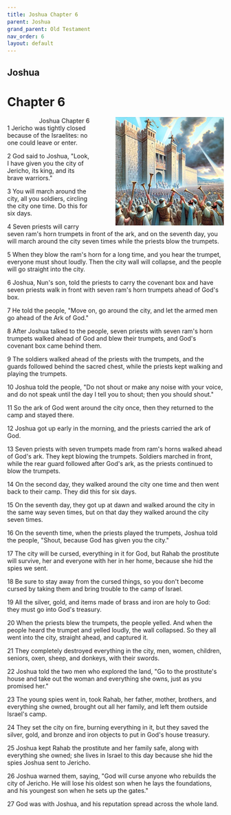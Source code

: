 ```yaml
---
title: Joshua Chapter 6
parent: Joshua
grand_parent: Old Testament
nav_order: 6
layout: default
---
```


## Joshua

# Chapter 6

<div style="clear: both; text-align: right;">
    <img src="/assets/Image/Joshua/500/6.jpg" alt="Joshua Chapter 6" class="chapter-image" style="max-width: 50%; height: auto; float: right; margin: 0 0 10px 10px; padding-left: 10%;">
    <figcaption style="font-size: 14px;">Joshua Chapter 6</figcaption>
</div>
1 Jericho was tightly closed because of the Israelites: no one could leave or enter.

2 God said to Joshua, "Look, I have given you the city of Jericho, its king, and its brave warriors."

3 You will march around the city, all you soldiers, circling the city one time. Do this for six days.

4 Seven priests will carry seven ram's horn trumpets in front of the ark, and on the seventh day, you will march around the city seven times while the priests blow the trumpets.

5 When they blow the ram's horn for a long time, and you hear the trumpet, everyone must shout loudly. Then the city wall will collapse, and the people will go straight into the city.

6 Joshua, Nun's son, told the priests to carry the covenant box and have seven priests walk in front with seven ram's horn trumpets ahead of God's box.

7 He told the people, "Move on, go around the city, and let the armed men go ahead of the Ark of God."

8 After Joshua talked to the people, seven priests with seven ram's horn trumpets walked ahead of God and blew their trumpets, and God's covenant box came behind them.

9 The soldiers walked ahead of the priests with the trumpets, and the guards followed behind the sacred chest, while the priests kept walking and playing the trumpets.

10 Joshua told the people, "Do not shout or make any noise with your voice, and do not speak until the day I tell you to shout; then you should shout."

11 So the ark of God went around the city once, then they returned to the camp and stayed there.

12 Joshua got up early in the morning, and the priests carried the ark of God.

13 Seven priests with seven trumpets made from ram's horns walked ahead of God's ark. They kept blowing the trumpets. Soldiers marched in front, while the rear guard followed after God's ark, as the priests continued to blow the trumpets.

14 On the second day, they walked around the city one time and then went back to their camp. They did this for six days.

15 On the seventh day, they got up at dawn and walked around the city in the same way seven times, but on that day they walked around the city seven times.

16 On the seventh time, when the priests played the trumpets, Joshua told the people, "Shout, because God has given you the city."

17 The city will be cursed, everything in it for God, but Rahab the prostitute will survive, her and everyone with her in her home, because she hid the spies we sent.

18 Be sure to stay away from the cursed things, so you don't become cursed by taking them and bring trouble to the camp of Israel.

19 All the silver, gold, and items made of brass and iron are holy to God: they must go into God's treasury.

20 When the priests blew the trumpets, the people yelled. And when the people heard the trumpet and yelled loudly, the wall collapsed. So they all went into the city, straight ahead, and captured it.

21 They completely destroyed everything in the city, men, women, children, seniors, oxen, sheep, and donkeys, with their swords.

22 Joshua told the two men who explored the land, "Go to the prostitute's house and take out the woman and everything she owns, just as you promised her."

23 The young spies went in, took Rahab, her father, mother, brothers, and everything she owned, brought out all her family, and left them outside Israel's camp.

24 They set the city on fire, burning everything in it, but they saved the silver, gold, and bronze and iron objects to put in God's house treasury.

25 Joshua kept Rahab the prostitute and her family safe, along with everything she owned; she lives in Israel to this day because she hid the spies Joshua sent to Jericho.

26 Joshua warned them, saying, "God will curse anyone who rebuilds the city of Jericho. He will lose his oldest son when he lays the foundations, and his youngest son when he sets up the gates."

27 God was with Joshua, and his reputation spread across the whole land.



